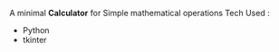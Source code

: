 A minimal <b>Calculator</b> for Simple mathematical operations
Tech Used : <ul>
    <li>Python</li>
    <li>tkinter</li>
</ul>
